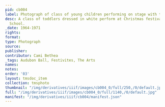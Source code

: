 ```yaml
---
pid: cb004
label: Photograph of class of young children performing on stage with teacher
desc: A class of toddlers dressed in white perform at Christmas festival in The Modern
  School.
_date: 1964-1971
rights:
format:
type: Photograph
source:
publisher:
contributor: Cami Bethea
_tags: Audubon Ball, Festivites, The Arts
names:
notes:
order: '03'
layout: tmsdoc_item
collection: tmsphoto
thumbnail: "/img/derivatives/iiif/images/cb004_0/full/250,/0/default.jpg"
full: "/img/derivatives/iiif/images/cb004_0/full/1140,/0/default.jpg"
manifest: "/img/derivatives/iiif/cb004/manifest.json"
---
```

